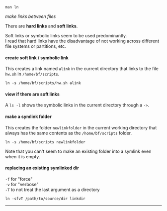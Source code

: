 `man ln`

*make links between files*

There are **hard links** and **soft links**.

Soft links or symbolic links seem to be used predominantly.\
I read that hard links have the disadvantage of not working across different file systems or partitions, etc.

#### create soft link / symbolic link

This creates a link named `alink` in the current directory that links to the file `hw.sh` in `/home/bf/scripts`.
```
ln -s /home/bf/scripts/hw.sh alink
```

#### view if there are soft links

A `ls -l` shows the symbolic links in the current directory through a `->`.

#### make a symlink folder

This creates the folder `newlinkfolder` in the current working directory that always has the same contents as the `/home/bf/scripts` folder.
```
ln -s /home/bf/scripts newlinkfolder
```
Note that you can't seem to make an existing folder into a symlink even when it is empty.

#### replacing an existing symlinked dir

`-f` for "force"\
`-v` for "verbose"\
`-T` to not treat the last argument as a directory
```
ln -sfvT /path/to/source/dir linkdir
```

***
